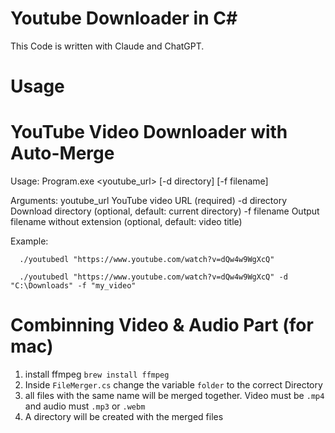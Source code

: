 # Youtube Downloader in C#
This Code is written with Claude and ChatGPT.



# Usage
YouTube Video Downloader with Auto-Merge
========================================
Usage: Program.exe <youtube_url> [-d directory] [-f filename]

Arguments:
  youtube_url    YouTube video URL (required)
  -d directory   Download directory (optional, default: current directory)
  -f filename    Output filename without extension (optional, default: video title)

Example:
```shell
  ./youtubedl "https://www.youtube.com/watch?v=dQw4w9WgXcQ"
```
```shell
  ./youtubedl "https://www.youtube.com/watch?v=dQw4w9WgXcQ" -d "C:\Downloads" -f "my_video"
```

# Combinning Video & Audio Part (for mac)
1. install ffmpeg `brew install ffmpeg`
2. Inside `FileMerger.cs` change the variable `folder` to the correct Directory
3. all files with the same name will be merged together. Video must be `.mp4` and audio must `.mp3` or `.webm`
4. A directory will be created with the merged files


